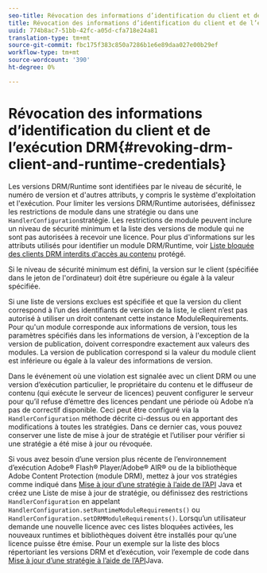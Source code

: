 ```yaml
---
seo-title: Révocation des informations d’identification du client et de l’exécution DRM
title: Révocation des informations d’identification du client et de l’exécution DRM
uuid: 774b8ac7-51bb-42fc-a05d-cfa718e24a81
translation-type: tm+mt
source-git-commit: fbc175f383c850a7286b1e6e89daa027e00b29ef
workflow-type: tm+mt
source-wordcount: '390'
ht-degree: 0%

---
```



# Révocation des informations d’identification du client et de l’exécution DRM{#revoking-drm-client-and-runtime-credentials}

Les versions DRM/Runtime sont identifiées par le niveau de sécurité, le numéro de version et d&#39;autres attributs, y compris le système d&#39;exploitation et l&#39;exécution. Pour limiter les versions DRM/Runtime autorisées, définissez les restrictions de module dans une stratégie ou dans une `HandlerConfiguration`stratégie. Les restrictions de module peuvent inclure un niveau de sécurité minimum et la liste des versions de module qui ne sont pas autorisées à recevoir une licence. Pour plus d&#39;informations sur les attributs utilisés pour identifier un module DRM/Runtime, voir [Liste bloquée des clients DRM interdits d&#39;accès au contenu](../../aaxs-protecting-content/content-introduction/content-usage-rules/content-runtime-application-restrictions/content-blocklist-drm-clients.md) protégé.

Si le niveau de sécurité minimum est défini, la version sur le client (spécifiée dans le jeton de l&#39;ordinateur) doit être supérieure ou égale à la valeur spécifiée.

Si une liste de versions exclues est spécifiée et que la version du client correspond à l’un des identifiants de version de la liste, le client n’est pas autorisé à utiliser un droit contenant cette instance ModuleRequirements. Pour qu&#39;un module corresponde aux informations de version, tous les paramètres spécifiés dans les informations de version, à l&#39;exception de la version de publication, doivent correspondre exactement aux valeurs des modules. La version de publication correspond si la valeur du module client est inférieure ou égale à la valeur des informations de version.

Dans le événement où une violation est signalée avec un client DRM ou une version d’exécution particulier, le propriétaire du contenu et le diffuseur de contenu (qui exécute le serveur de licences) peuvent configurer le serveur pour qu’il refuse d’émettre des licences pendant une période où Adobe n’a pas de correctif disponible. Ceci peut être configuré via la `HandlerConfiguration` méthode décrite ci-dessus ou en apportant des modifications à toutes les stratégies. Dans ce dernier cas, vous pouvez conserver une liste de mise à jour de stratégie et l’utiliser pour vérifier si une stratégie a été mise à jour ou révoquée.

Si vous avez besoin d’une version plus récente de l’environnement d’exécution Adobe® Flash® Player/Adobe® AIR® ou de la bibliothèque Adobe Content Protection (module DRM), mettez à jour vos stratégies comme indiqué dans [Mise à jour d’une stratégie à l’aide de l’API](../../aaxs-protecting-content/content-working-with-policies/content-updating-policy-using-java-api.md) Java et créez une Liste de mise à jour de stratégie, ou définissez des restrictions `HandlerConfiguration` en appelant `HandlerConfiguration.setRuntimeModuleRequirements()` ou `HandlerConfiguration.setDRMModuleRequirements()`. Lorsqu’un utilisateur demande une nouvelle licence avec ces listes bloquées activées, les nouveaux runtimes et bibliothèques doivent être installés pour qu’une licence puisse être émise. Pour un exemple sur la liste des blocs répertoriant les versions DRM et d’exécution, voir l’exemple de code dans [Mise à jour d’une stratégie à l’aide de l’API](../../aaxs-protecting-content/content-working-with-policies/content-updating-policy-using-java-api.md)Java.
